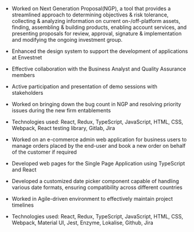 - Worked on Next Generation Proposal(NGP), a tool that provides a streamlined approach to determining objectives & risk tolerance, collecting & analyzing information on current on-/off-platform assets, finding, assembling & building products, enabling account services, and presenting proposals for review, approval, signature & implementation and modifying the ongoing investment group.
- Enhanced the design system to support the development of applications at Envestnet
- Effective collaboration with the Business Analyst and Quality Assurance members
- Active participation and presentation of demo sessions with stakeholders
- Worked on bringing down the bug count in NGP and resolving priority issues during the new firm entablements
- Technologies used: React, Redux, TypeScript, JavaScript, HTML, CSS, Webpack, React testing library, Gitlab, Jira



- Worked on an e-commerce admin web application for business users to manage orders placed by the end-user and book a new order on behalf of the customer if required
- Developed web pages for the Single Page Application using TypeScript and React
- Developed a customized date picker component capable of handling various date formats, ensuring compatibility across different countries
- Worked in Agile-driven environment to effectively maintain project timelines
- Technologies used: React, Redux, TypeScript, JavaScript, HTML, CSS, Webpack, Material UI, Jest, Enzyme, Lokalise, Github, Jira